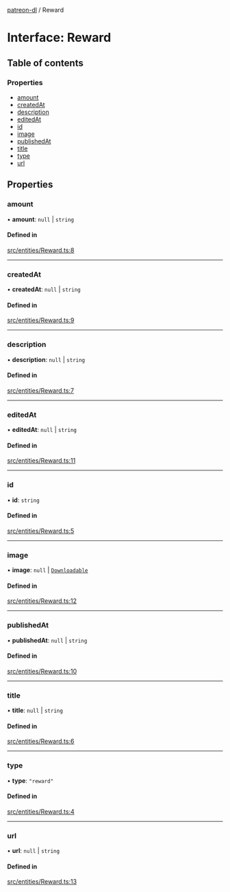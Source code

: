 [patreon-dl](../README.md) / Reward

# Interface: Reward

## Table of contents

### Properties

- [amount](Reward.md#amount)
- [createdAt](Reward.md#createdat)
- [description](Reward.md#description)
- [editedAt](Reward.md#editedat)
- [id](Reward.md#id)
- [image](Reward.md#image)
- [publishedAt](Reward.md#publishedat)
- [title](Reward.md#title)
- [type](Reward.md#type)
- [url](Reward.md#url)

## Properties

### amount

• **amount**: ``null`` \| `string`

#### Defined in

[src/entities/Reward.ts:8](https://github.com/patrickkfkan/patreon-dl/blob/d381b32/src/entities/Reward.ts#L8)

___

### createdAt

• **createdAt**: ``null`` \| `string`

#### Defined in

[src/entities/Reward.ts:9](https://github.com/patrickkfkan/patreon-dl/blob/d381b32/src/entities/Reward.ts#L9)

___

### description

• **description**: ``null`` \| `string`

#### Defined in

[src/entities/Reward.ts:7](https://github.com/patrickkfkan/patreon-dl/blob/d381b32/src/entities/Reward.ts#L7)

___

### editedAt

• **editedAt**: ``null`` \| `string`

#### Defined in

[src/entities/Reward.ts:11](https://github.com/patrickkfkan/patreon-dl/blob/d381b32/src/entities/Reward.ts#L11)

___

### id

• **id**: `string`

#### Defined in

[src/entities/Reward.ts:5](https://github.com/patrickkfkan/patreon-dl/blob/d381b32/src/entities/Reward.ts#L5)

___

### image

• **image**: ``null`` \| [`Downloadable`](../README.md#downloadable)

#### Defined in

[src/entities/Reward.ts:12](https://github.com/patrickkfkan/patreon-dl/blob/d381b32/src/entities/Reward.ts#L12)

___

### publishedAt

• **publishedAt**: ``null`` \| `string`

#### Defined in

[src/entities/Reward.ts:10](https://github.com/patrickkfkan/patreon-dl/blob/d381b32/src/entities/Reward.ts#L10)

___

### title

• **title**: ``null`` \| `string`

#### Defined in

[src/entities/Reward.ts:6](https://github.com/patrickkfkan/patreon-dl/blob/d381b32/src/entities/Reward.ts#L6)

___

### type

• **type**: ``"reward"``

#### Defined in

[src/entities/Reward.ts:4](https://github.com/patrickkfkan/patreon-dl/blob/d381b32/src/entities/Reward.ts#L4)

___

### url

• **url**: ``null`` \| `string`

#### Defined in

[src/entities/Reward.ts:13](https://github.com/patrickkfkan/patreon-dl/blob/d381b32/src/entities/Reward.ts#L13)
